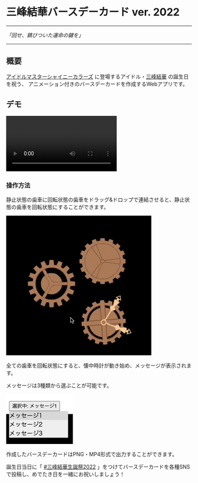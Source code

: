 # 三峰結華バースデーカード ver. 2022

---

_「回せ、錆びついた運命の鍵を」_

---

## 概要

[アイドルマスターシャイニーカラーズ](https://shinycolors.idolmaster.jp/) に登場するアイドル・[三峰結華](https://shinycolors.idolmaster.jp/idol/lantica/yuika.html) の誕生日を祝う、 アニメーション付きのバースデーカードを作成するWebアプリです。

## デモ

![demo](images/demo.mp4)

### 操作方法

静止状態の歯車に回転状態の歯車をドラッグ&ドロップで連結させると、静止状態の歯車を回転状態にすることができます。

![relations](images/relations.gif)

全ての歯車を回転状態にすると、懐中時計が動き始め、メッセージが表示されます。

メッセージは3種類から選ぶことが可能です。

![dropdown](images/dropdown.png)

作成したバースデーカードはPNG・MP4形式で出力することができます。

誕生日当日に「 [#三峰結華生誕祭2022](https://twitter.com/search?q=%23%E4%B8%89%E5%B3%B0%E7%B5%90%E8%8F%AF%E7%94%9F%E8%AA%95%E7%A5%AD2022&src=typed_query) 」をつけてバースデーカードを各種SNSで投稿し、めでたき日を一緒にお祝いしましょう！
